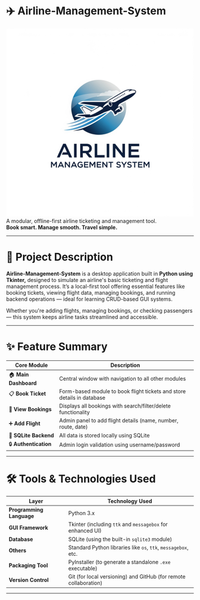 # ✈️ Airline-Management-System <br>
![Airline-Manaement-System](gui/assets/airlinelogo.jpeg)
A modular, offline-first airline ticketing and management tool.<br>
**Book smart. Manage smooth. Travel simple.**<hr>

# 📌 Project Description
**Airline-Management-System** is a desktop application built in **Python using Tkinter,** designed to simulate an airline's basic ticketing and flight management process.
It’s a local-first tool offering essential features like booking tickets, viewing flight data, managing bookings, and running backend operations — ideal for learning CRUD-based GUI systems.

Whether you're adding flights, managing bookings, or checking passengers — this system keeps airline tasks streamlined and accessible.<hr>

# ✨ Feature Summary <br>
| Core Module         | Description                                                            |
| --------------------- | ---------------------------------------------------------------------- |
| 🏠 **Main Dashboard** | Central window with navigation to all other modules                    |
| 📋 **Book Ticket**    | Form-based module to book flight tickets and store details in database |
| 🔎 **View Bookings**  | Displays all bookings with search/filter/delete functionality          |
| ➕ **Add Flight**      | Admin panel to add flight details (name, number, route, date)         |
| 💾 **SQLite Backend** | All data is stored locally using SQLite                                |
| 🔒 **Authentication** | Admin login validation using username/password                         |
<hr>

# 🛠️ Tools & Technologies Used <br>
| **Layer**                | **Technology Used**                                              |
| ------------------------ | ---------------------------------------------------------------- |
| **Programming Language** | Python 3.x                                                       |
| **GUI Framework**        | Tkinter (including `ttk` and `messagebox` for enhanced UI)       |
| **Database**             | SQLite (using the built-in `sqlite3` module)                     |
| **Others**               | Standard Python libraries like `os`, `ttk`, `messagebox`, etc.   |
| **Packaging Tool**       | PyInstaller (to generate a standalone `.exe` executable)         |
| **Version Control**      | Git (for local versioning) and GitHub (for remote collaboration) |
<hr>



